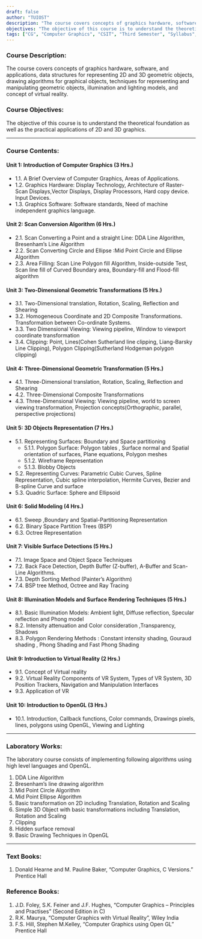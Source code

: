 ```yaml
---
draft: false
author: "TUIOST"
description: "The course covers concepts of graphics hardware, software, and applications, data structures for representing 2D and 3D geometric objects, drawing algorithms for graphical objects, techniques for representing and manipulating geometric objects, illumination and lighting models, and concept of virtual reality."
objectives: "The objective of this course is to understand the theoretical foundation as well as the practical applications of 2D and 3D graphics."
tags: ["CG", "Computer Graphics", "CSIT", "Third Semester", "Syllabus", "TU"]
---
```


### Course Description:

The course covers concepts of graphics hardware, software, and applications, data structures for representing 2D and 3D geometric objects, drawing algorithms for graphical objects, techniques for representing and manipulating geometric objects, illumination and lighting models, and concept of virtual reality.

### Course Objectives:

The objective of this course is to understand the theoretical foundation as well as the practical applications of 2D and 3D graphics.

<hr>

### Course Contents:

#### Unit 1: Introduction of Computer Graphics (3 Hrs.)

- 1.1. A Brief Overview of Computer Graphics, Areas of Applications.
- 1.2. Graphics Hardware: Display Technology, Architecture of Raster-Scan Displays,Vector Displays, Display Processors, Hard copy device. Input Devices.
- 1.3. Graphics Software: Software standards, Need of machine independent graphics language.

#### Unit 2: Scan Conversion Algorithm (6 Hrs.)

- 2.1. Scan Converting a Point and a straight Line: DDA Line Algorithm, Bresenham’s Line Algorithm
- 2.2. Scan Converting Circle and Ellipse :Mid Point Circle and Ellipse Algorithm
- 2.3. Area Filling: Scan Line Polygon fill Algorithm, Inside-outside Test, Scan line fill of Curved Boundary area, Boundary-fill and Flood-fill algorithm

#### Unit 3: Two-Dimensional Geometric Transformations (5 Hrs.)

- 3.1. Two-Dimensional translation, Rotation, Scaling, Reflection and Shearing
- 3.2. Homogeneous Coordinate and 2D Composite Transformations. Transformation between Co-ordinate Systems.
- 3.3. Two Dimensional Viewing: Viewing pipeline, Window to viewport coordinate transformation
- 3.4. Clipping: Point, Lines(Cohen Sutherland line clipping, Liang-Barsky Line Clipping), Polygon Clipping(Sutherland Hodgeman polygon clipping)

#### Unit 4: Three-Dimensional Geometric Transformation (5 Hrs.)

- 4.1. Three-Dimensional translation, Rotation, Scaling, Reflection and Shearing
- 4.2. Three-Dimensional Composite Transformations
- 4.3. Three-Dimensional Viewing: Viewing pipeline, world to screen viewing transformation, Projection concepts(Orthographic, parallel, perspective projections)

#### Unit 5: 3D Objects Representation (7 Hrs.)

- 5.1. Representing Surfaces: Boundary and Space partitioning
  - 5.1.1. Polygon Surface: Polygon tables , Surface normal and Spatial orientation of surfaces, Plane equations, Polygon meshes
  - 5.1.2. Wireframe Representation
  - 5.1.3. Blobby Objects
- 5.2. Representing Curves: Parametric Cubic Curves, Spline Representation, Cubic spline interpolation, Hermite Curves, Bezier and B-spline Curve and surface
- 5.3. Quadric Surface: Sphere and Ellipsoid

#### Unit 6: Solid Modeling (4 Hrs.)

- 6.1. Sweep ,Boundary and Spatial-Partitioning Representation
- 6.2. Binary Space Partition Trees (BSP)
- 6.3. Octree Representation

#### Unit 7: Visible Surface Detections (5 Hrs.)

- 7.1. Image Space and Object Space Techniques
- 7.2. Back Face Detection, Depth Buffer (Z-buffer), A-Buffer and Scan-Line Algorithms.
- 7.3. Depth Sorting Method (Painter’s Algorithm)
- 7.4. BSP tree Method, Octree and Ray Tracing

#### Unit 8: Illumination Models and Surface Rendering Techniques (5 Hrs.)

- 8.1. Basic Illumination Models: Ambient light, Diffuse reflection, Specular reflection and Phong model
- 8.2. Intensity attenuation and Color consideration ,Transparency, Shadows
- 8.3. Polygon Rendering Methods : Constant intensity shading, Gouraud shading , Phong Shading and Fast Phong Shading

#### Unit 9: Introduction to Virtual Reality (2 Hrs.)

- 9.1. Concept of Virtual reality
- 9.2. Virtual Reality Components of VR System, Types of VR System, 3D Position Trackers, Navigation and Manipulation Interfaces
- 9.3. Application of VR

#### Unit 10: Introduction to OpenGL (3 Hrs.)

- 10.1. Introduction, Callback functions, Color commands, Drawings pixels, lines, polygons using OpenGL, Viewing and Lighting

<hr>

### Laboratory Works:

The laboratory course consists of implementing following algorithms using high level languages
and OpenGL.

1. DDA Line Algorithm
2. Bresenham’s line drawing algorithm
3. Mid Point Circle Algorithm
4. Mid Point Ellipse Algorithm
5. Basic transformation on 2D including Translation, Rotation and Scaling
6. Simple 3D Object with basic transformations including Translation, Rotation and Scaling
7. Clipping
8. Hidden surface removal
9. Basic Drawing Techniques in OpenGL

<hr>

### Text Books:

1. Donald Hearne and M. Pauline Baker, “Computer Graphics, C Versions.” Prentice Hall

### Reference Books:

1. J.D. Foley, S.K. Feiner and J.F. Hughes, “Computer Graphics – Principles and Practises” (Second Edition in C)
2. R.K. Maurya, “Computer Graphics with Virtual Reality”, Wiley India
3. F.S. Hill, Stephen M.Kelley, “Computer Graphics using Open GL” Prentice Hall
